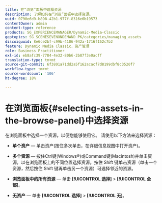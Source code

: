 ```yaml
---
title: 在“浏览”面板中选择资源
description: 了解如何在“浏览”面板中选择资源。
uuid: 0790e6d0-b898-42b1-977f-8316e6b19573
contentOwner: admin
content-type: reference
products: SG_EXPERIENCEMANAGER/Dynamic-Media-Classic
geptopics: SG_SCENESEVENONDEMAND_PK/categories/managing_assets
discoiquuid: 8e6ce2bf-c99b-4106-942a-1716f152c7b2
feature: Dynamic Media Classic，资产管理
role: Business Practitioner
exl-id: eb8afc39-7784-4e32-80b6-2b87f3e0acff
translation-type: tm+mt
source-git-commit: 6f3801a71dd2a5f162acacf7d8199dbf8c3520f7
workflow-type: tm+mt
source-wordcount: '106'
ht-degree: 18%

---
```


# 在浏览面板{#selecting-assets-in-the-browse-panel}中选择资源

在浏览面板中选择一个资源，以便您能够使用它。 请使用以下方法来选择资源：

* **单个资产**  — 单击资产(按住多次单击，在详细信息视图中打开资产)。

* **多个资源**  — 按住Ctrl键(Windows®)或Command键(Macintosh)并单击资源，以在浏览面板上的不同位置选择资源。按住 Shift 键单击资源（单击一个资源，然后按住 Shift 键再单击另一个资源）可选择邻近的资源。

* **浏览面板中的所有资源**  — 单击 **[!UICONTROL 选择]** > **[!UICONTROL 全部]**。

* **无资产**  — 单击 **[!UICONTROL 选择]** > **[!UICONTROL 无]**。
